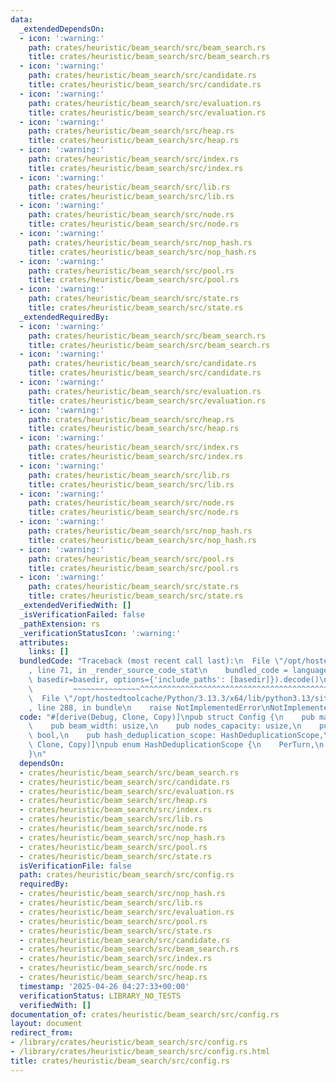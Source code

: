 ```yaml
---
data:
  _extendedDependsOn:
  - icon: ':warning:'
    path: crates/heuristic/beam_search/src/beam_search.rs
    title: crates/heuristic/beam_search/src/beam_search.rs
  - icon: ':warning:'
    path: crates/heuristic/beam_search/src/candidate.rs
    title: crates/heuristic/beam_search/src/candidate.rs
  - icon: ':warning:'
    path: crates/heuristic/beam_search/src/evaluation.rs
    title: crates/heuristic/beam_search/src/evaluation.rs
  - icon: ':warning:'
    path: crates/heuristic/beam_search/src/heap.rs
    title: crates/heuristic/beam_search/src/heap.rs
  - icon: ':warning:'
    path: crates/heuristic/beam_search/src/index.rs
    title: crates/heuristic/beam_search/src/index.rs
  - icon: ':warning:'
    path: crates/heuristic/beam_search/src/lib.rs
    title: crates/heuristic/beam_search/src/lib.rs
  - icon: ':warning:'
    path: crates/heuristic/beam_search/src/node.rs
    title: crates/heuristic/beam_search/src/node.rs
  - icon: ':warning:'
    path: crates/heuristic/beam_search/src/nop_hash.rs
    title: crates/heuristic/beam_search/src/nop_hash.rs
  - icon: ':warning:'
    path: crates/heuristic/beam_search/src/pool.rs
    title: crates/heuristic/beam_search/src/pool.rs
  - icon: ':warning:'
    path: crates/heuristic/beam_search/src/state.rs
    title: crates/heuristic/beam_search/src/state.rs
  _extendedRequiredBy:
  - icon: ':warning:'
    path: crates/heuristic/beam_search/src/beam_search.rs
    title: crates/heuristic/beam_search/src/beam_search.rs
  - icon: ':warning:'
    path: crates/heuristic/beam_search/src/candidate.rs
    title: crates/heuristic/beam_search/src/candidate.rs
  - icon: ':warning:'
    path: crates/heuristic/beam_search/src/evaluation.rs
    title: crates/heuristic/beam_search/src/evaluation.rs
  - icon: ':warning:'
    path: crates/heuristic/beam_search/src/heap.rs
    title: crates/heuristic/beam_search/src/heap.rs
  - icon: ':warning:'
    path: crates/heuristic/beam_search/src/index.rs
    title: crates/heuristic/beam_search/src/index.rs
  - icon: ':warning:'
    path: crates/heuristic/beam_search/src/lib.rs
    title: crates/heuristic/beam_search/src/lib.rs
  - icon: ':warning:'
    path: crates/heuristic/beam_search/src/node.rs
    title: crates/heuristic/beam_search/src/node.rs
  - icon: ':warning:'
    path: crates/heuristic/beam_search/src/nop_hash.rs
    title: crates/heuristic/beam_search/src/nop_hash.rs
  - icon: ':warning:'
    path: crates/heuristic/beam_search/src/pool.rs
    title: crates/heuristic/beam_search/src/pool.rs
  - icon: ':warning:'
    path: crates/heuristic/beam_search/src/state.rs
    title: crates/heuristic/beam_search/src/state.rs
  _extendedVerifiedWith: []
  _isVerificationFailed: false
  _pathExtension: rs
  _verificationStatusIcon: ':warning:'
  attributes:
    links: []
  bundledCode: "Traceback (most recent call last):\n  File \"/opt/hostedtoolcache/Python/3.13.3/x64/lib/python3.13/site-packages/onlinejudge_verify/documentation/build.py\"\
    , line 71, in _render_source_code_stat\n    bundled_code = language.bundle(stat.path,\
    \ basedir=basedir, options={'include_paths': [basedir]}).decode()\n          \
    \         ~~~~~~~~~~~~~~~^^^^^^^^^^^^^^^^^^^^^^^^^^^^^^^^^^^^^^^^^^^^^^^^^^^^^^^^^^^^^^^^^^\n\
    \  File \"/opt/hostedtoolcache/Python/3.13.3/x64/lib/python3.13/site-packages/onlinejudge_verify/languages/rust.py\"\
    , line 288, in bundle\n    raise NotImplementedError\nNotImplementedError\n"
  code: "#[derive(Debug, Clone, Copy)]\npub struct Config {\n    pub max_turn: usize,\n\
    \    pub beam_width: usize,\n    pub nodes_capacity: usize,\n    pub minimize_turn:\
    \ bool,\n    pub hash_deduplication_scope: HashDeduplicationScope,\n}\n\n#[derive(Debug,\
    \ Clone, Copy)]\npub enum HashDeduplicationScope {\n    PerTurn,\n    Global,\n\
    }\n"
  dependsOn:
  - crates/heuristic/beam_search/src/beam_search.rs
  - crates/heuristic/beam_search/src/candidate.rs
  - crates/heuristic/beam_search/src/evaluation.rs
  - crates/heuristic/beam_search/src/heap.rs
  - crates/heuristic/beam_search/src/index.rs
  - crates/heuristic/beam_search/src/lib.rs
  - crates/heuristic/beam_search/src/node.rs
  - crates/heuristic/beam_search/src/nop_hash.rs
  - crates/heuristic/beam_search/src/pool.rs
  - crates/heuristic/beam_search/src/state.rs
  isVerificationFile: false
  path: crates/heuristic/beam_search/src/config.rs
  requiredBy:
  - crates/heuristic/beam_search/src/nop_hash.rs
  - crates/heuristic/beam_search/src/lib.rs
  - crates/heuristic/beam_search/src/evaluation.rs
  - crates/heuristic/beam_search/src/pool.rs
  - crates/heuristic/beam_search/src/state.rs
  - crates/heuristic/beam_search/src/candidate.rs
  - crates/heuristic/beam_search/src/beam_search.rs
  - crates/heuristic/beam_search/src/index.rs
  - crates/heuristic/beam_search/src/node.rs
  - crates/heuristic/beam_search/src/heap.rs
  timestamp: '2025-04-26 04:27:33+00:00'
  verificationStatus: LIBRARY_NO_TESTS
  verifiedWith: []
documentation_of: crates/heuristic/beam_search/src/config.rs
layout: document
redirect_from:
- /library/crates/heuristic/beam_search/src/config.rs
- /library/crates/heuristic/beam_search/src/config.rs.html
title: crates/heuristic/beam_search/src/config.rs
---
```

